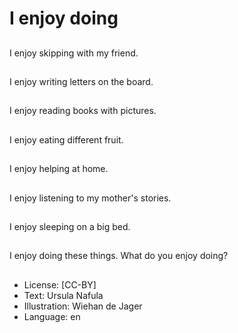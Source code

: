 # I enjoy doing

##
I enjoy skipping with my friend.

##
I enjoy writing letters on the board.

##
I enjoy reading books with pictures.

##
I enjoy eating different fruit.

##
I enjoy helping at home.

##
I enjoy listening to my mother's stories.

##
I enjoy sleeping on a big bed.

##
I enjoy doing these things. What do you enjoy doing?

##
* License: [CC-BY]
* Text: Ursula Nafula
* Illustration: Wiehan de Jager
* Language: en

